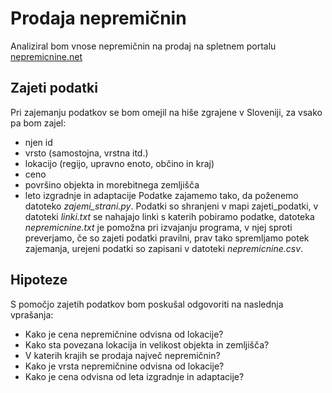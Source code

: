 # Prodaja nepremičnin
Analiziral bom vnose nepremičnin na prodaj na spletnem portalu [nepremicnine.net](https://www.nepremicnine.net/oglasi-prodaja/)
## Zajeti podatki
Pri zajemanju podatkov se bom omejil na hiše zgrajene v Sloveniji, za vsako pa bom zajel:
- njen id
- vrsto (samostojna, vrstna itd.)
- lokacijo (regijo, upravno enoto, občino in kraj)
- ceno
- površino objekta in morebitnega zemljišča
- leto izgradnje in adaptacije
Podatke zajamemo tako, da poženemo datoteko *zajemi_strani.py*. Podatki so shranjeni v mapi zajeti_podatki, v datoteki *linki.txt* se nahajajo linki s katerih pobiramo podatke, datoteka *nepremicnine.txt* je pomožna pri izvajanju programa, v njej sproti preverjamo, če so zajeti podatki pravilni, prav tako spremljamo potek zajemanja, urejeni podatki so zapisani v datoteki *nepremicnine.csv*.
## Hipoteze
S pomočjo zajetih podatkov bom poskušal odgovoriti na naslednja vprašanja:
- Kako je cena nepremičnine odvisna od lokacije?
- Kako sta povezana lokacija in velikost objekta in zemljišča?
- V katerih krajih se prodaja največ nepremičnin?
- Kako je vrsta nepremičnine odvisna od lokacije?
- Kako je cena odvisna od leta izgradnje in adaptacije?
